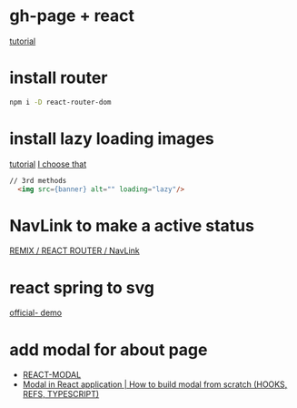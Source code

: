# gh-page + react 
[tutorial](https://github.com/gitname/react-gh-pages)

# install router
``` bash
npm i -D react-router-dom
```

# install lazy loading images

[tutorial](https://www.npmjs.com/package/react-lazy-load-image-component)
[I choose that](https://morioh.com/p/9b10ed9b4dbe)
``` html
// 3rd methods
  <img src={banner} alt="" loading="lazy"/>
```

# NavLink to make a active status

[REMIX / REACT ROUTER / NavLink](https://v5.reactrouter.com/web/api/NavLink)

# react spring to svg
[official- demo](https://react-spring.io/hooks/use-spring#demos)

# add modal for about page
- [REACT-MODAL](https://github.com/reactjs/react-modal)
- [Modal in React application | How to build modal from scratch (HOOKS, REFS, TYPESCRIPT)](https://www.youtube.com/watch?v=7bn5ykv5bjc)

